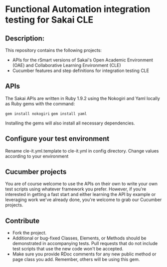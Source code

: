 # Functional Automation integration testing for Sakai CLE

## Description:

This repository contains the following projects:

- APIs for the rSmart versions of Sakai's Open Academic Environment (OAE) and Collaborative Learning Environment (CLE)
- Cucumber features and step definitions for integration testing CLE

## APIs

The Sakai APIs are written in Ruby 1.9.2 using the Nokogiri and Yaml locally as Ruby gems with the command:

`gem install nokogiri`
`gem install yaml`

Installing the gems will also install all necessary dependencies.


## Configure your test environment

Rename cle-it.yml.template to cle-it.yml in config directory.  Change values according to your environment

## Cucumber projects

You are of course welcome to use the APIs on their own to write your own test scripts using whatever framework you prefer. However, if you're interested in getting a fast start and either learning the API by example or leveraging work we've already done, you're welcome to grab our Cucumber projects.


## Contribute

* Fork the project.
* Additional or bug-fixed Classes, Elements, or Methods should be demonstrated in accompanying tests. Pull requests that do not include test scripts that use the new code won't be accepted.
* Make sure you provide RDoc comments for any new public method or page class you add. Remember, others will be using this gem.
